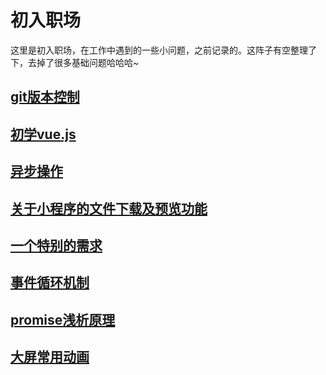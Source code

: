 # 初入职场

这里是初入职场，在工作中遇到的一些小问题，之前记录的。这阵子有空整理了下，去掉了很多基础问题哈哈哈~

## [git版本控制](/beInWork/git)
## [初学vue.js](/beInWork/vue)
## [异步操作](/beInWork/axios)
## [关于小程序的文件下载及预览功能](/beInWork/miniapp)
## [一个特别的需求](/beInWork/specialNeed)
## [事件循环机制](/beInWork/eventLoop)
## [promise浅析原理](/beInWork/promise)
## [大屏常用动画](/beInWork/css)